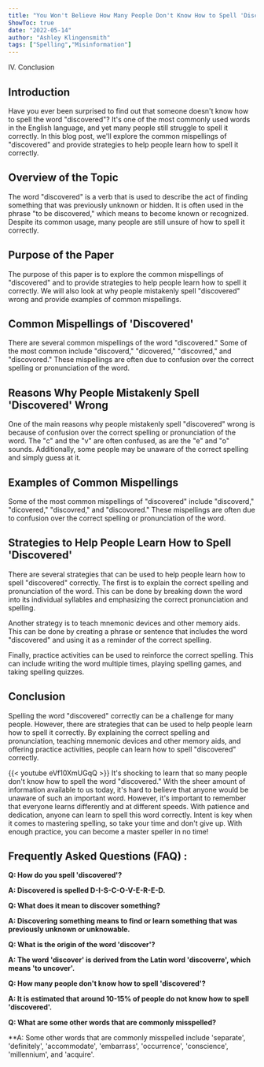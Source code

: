 ```yaml
---
title: "You Won't Believe How Many People Don't Know How to Spell 'Discovered'!"
ShowToc: true 
date: "2022-05-14"
author: "Ashley Klingensmith" 
tags: ["Spelling","Misinformation"]
---
```

IV. Conclusion

## Introduction

Have you ever been surprised to find out that someone doesn't know how to spell the word "discovered"? It's one of the most commonly used words in the English language, and yet many people still struggle to spell it correctly. In this blog post, we'll explore the common mispellings of "discovered" and provide strategies to help people learn how to spell it correctly.

## Overview of the Topic

The word "discovered" is a verb that is used to describe the act of finding something that was previously unknown or hidden. It is often used in the phrase "to be discovered," which means to become known or recognized. Despite its common usage, many people are still unsure of how to spell it correctly.

## Purpose of the Paper

The purpose of this paper is to explore the common mispellings of "discovered" and to provide strategies to help people learn how to spell it correctly. We will also look at why people mistakenly spell "discovered" wrong and provide examples of common mispellings.

## Common Mispellings of 'Discovered'

There are several common mispellings of the word "discovered." Some of the most common include "discoverd," "dicovered," "discovred," and "discovored." These mispellings are often due to confusion over the correct spelling or pronunciation of the word.

## Reasons Why People Mistakenly Spell 'Discovered' Wrong

One of the main reasons why people mistakenly spell "discovered" wrong is because of confusion over the correct spelling or pronunciation of the word. The "c" and the "v" are often confused, as are the "e" and "o" sounds. Additionally, some people may be unaware of the correct spelling and simply guess at it.

## Examples of Common Mispellings

Some of the most common mispellings of "discovered" include "discoverd," "dicovered," "discovred," and "discovored." These mispellings are often due to confusion over the correct spelling or pronunciation of the word.

## Strategies to Help People Learn How to Spell 'Discovered'

There are several strategies that can be used to help people learn how to spell "discovered" correctly. The first is to explain the correct spelling and pronunciation of the word. This can be done by breaking down the word into its individual syllables and emphasizing the correct pronunciation and spelling.

Another strategy is to teach mnemonic devices and other memory aids. This can be done by creating a phrase or sentence that includes the word "discovered" and using it as a reminder of the correct spelling.

Finally, practice activities can be used to reinforce the correct spelling. This can include writing the word multiple times, playing spelling games, and taking spelling quizzes.

## Conclusion

Spelling the word "discovered" correctly can be a challenge for many people. However, there are strategies that can be used to help people learn how to spell it correctly. By explaining the correct spelling and pronunciation, teaching mnemonic devices and other memory aids, and offering practice activities, people can learn how to spell "discovered" correctly.

{{< youtube eVf10XmUGqQ >}} 
It's shocking to learn that so many people don't know how to spell the word "discovered." With the sheer amount of information available to us today, it's hard to believe that anyone would be unaware of such an important word. However, it's important to remember that everyone learns differently and at different speeds. With patience and dedication, anyone can learn to spell this word correctly. Intent is key when it comes to mastering spelling, so take your time and don't give up. With enough practice, you can become a master speller in no time!

## Frequently Asked Questions (FAQ) :
**Q: How do you spell 'discovered'?**

**A: Discovered is spelled D-I-S-C-O-V-E-R-E-D.**

**Q: What does it mean to discover something?**

**A: Discovering something means to find or learn something that was previously unknown or unknowable.**

**Q: What is the origin of the word 'discover'?**

**A: The word 'discover' is derived from the Latin word 'discoverre', which means 'to uncover'.**

**Q: How many people don't know how to spell 'discovered'?**

**A: It is estimated that around 10-15% of people do not know how to spell 'discovered'.**

**Q: What are some other words that are commonly misspelled?**

**A: Some other words that are commonly misspelled include 'separate', 'definitely', 'accommodate', 'embarrass', 'occurrence', 'conscience', 'millennium', and 'acquire'.





